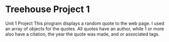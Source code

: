 # Treehouse Project 1
 Unit 1 Project
This program displays a random quote to the web page.  I used an array of objects for the quotes.  All quotes have
an author, while 1 or more also have a citation, the year the quote was made, and or associated tags.